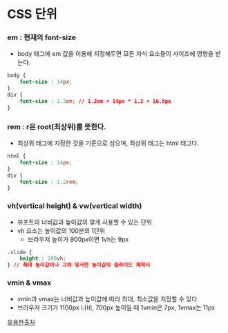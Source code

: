 # CSS 단위

### em : 현재의 font-size

- body 태그에 em 값을 이용해 지정해두면 모든 자식 요소들이 사이즈에 영향을 받는다.

```css
body {
    font-size : 14px;
}
div {
    font-size : 1.2em; // 1.2em = 14px * 1.2 = 16.8px
}
```



### rem : r은 root(최상위)를 뜻한다.

- 최상위 태그에 지정한 것을 기준으로 삼으며, 최상위 태그는 html 태그다.

```css
html {
    font-size : 14px;
}
div {
 	font-size : 1.2rem;   
}
```



### vh(vertical height) & vw(vertical width)

- 뷰포트의 너비값과 높이값의 맞게 사용할 수 있는 단위
- vh 요소는 높이값의 100분의 1단위
  - 브라우저 높이가 900px이면 1vh는 9px

```css
.slide {
    height : 100vh;
} // 최대 높이값이나 그의 유사한 높이값의 슬라이드 제작시
```



### vmin & vmax

- vmin과 vmax는 너비값과 높이값에 따라 최대, 최소값을 지정할 수 있다.
- 브라우저 크기가 1100px 너비, 700px 높이일 때 1vmin은 7px, 1vmax는 11px

[유용한출처](http://taimouse.tistory.com/8)